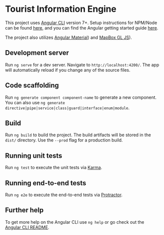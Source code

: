 # Tourist Information Engine

This project uses [Angular CLI](https://github.com/angular/angular-cli) version 7+. Setup instructions for NPM/Node can be found [here](https://www.npmjs.com/get-npm), and you can find the Angular getting started guide [here](https://angular.io/guide/quickstart).

The project also utilizes [Angular Material](https://material.angular.io/)) and [MapBox GL JS](https://docs.mapbox.com/mapbox-gl-js/api/)).

## Development server

Run `ng serve` for a dev server. Navigate to `http://localhost:4200/`. The app will automatically reload if you change any of the source files.

## Code scaffolding

Run `ng generate component component-name` to generate a new component. You can also use `ng generate directive|pipe|service|class|guard|interface|enum|module`.

## Build

Run `ng build` to build the project. The build artifacts will be stored in the `dist/` directory. Use the `--prod` flag for a production build.

## Running unit tests

Run `ng test` to execute the unit tests via [Karma](https://karma-runner.github.io).

## Running end-to-end tests

Run `ng e2e` to execute the end-to-end tests via [Protractor](http://www.protractortest.org/).

## Further help

To get more help on the Angular CLI use `ng help` or go check out the [Angular CLI README](https://github.com/angular/angular-cli/blob/master/README.md).
